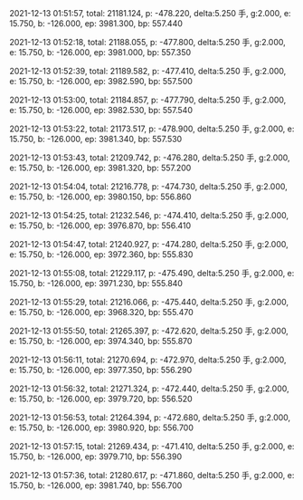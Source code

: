 2021-12-13 01:51:57, total: 21181.124, p: -478.220, delta:5.250 手, g:2.000, e: 15.750, b: -126.000, ep: 3981.300, bp: 557.440

2021-12-13 01:52:18, total: 21188.055, p: -477.800, delta:5.250 手, g:2.000, e: 15.750, b: -126.000, ep: 3981.000, bp: 557.350

2021-12-13 01:52:39, total: 21189.582, p: -477.410, delta:5.250 手, g:2.000, e: 15.750, b: -126.000, ep: 3982.590, bp: 557.500

2021-12-13 01:53:00, total: 21184.857, p: -477.790, delta:5.250 手, g:2.000, e: 15.750, b: -126.000, ep: 3982.530, bp: 557.540

2021-12-13 01:53:22, total: 21173.517, p: -478.900, delta:5.250 手, g:2.000, e: 15.750, b: -126.000, ep: 3981.340, bp: 557.530

2021-12-13 01:53:43, total: 21209.742, p: -476.280, delta:5.250 手, g:2.000, e: 15.750, b: -126.000, ep: 3981.320, bp: 557.200

2021-12-13 01:54:04, total: 21216.778, p: -474.730, delta:5.250 手, g:2.000, e: 15.750, b: -126.000, ep: 3980.150, bp: 556.860

2021-12-13 01:54:25, total: 21232.546, p: -474.410, delta:5.250 手, g:2.000, e: 15.750, b: -126.000, ep: 3976.870, bp: 556.410

2021-12-13 01:54:47, total: 21240.927, p: -474.280, delta:5.250 手, g:2.000, e: 15.750, b: -126.000, ep: 3972.360, bp: 555.830

2021-12-13 01:55:08, total: 21229.117, p: -475.490, delta:5.250 手, g:2.000, e: 15.750, b: -126.000, ep: 3971.230, bp: 555.840

2021-12-13 01:55:29, total: 21216.066, p: -475.440, delta:5.250 手, g:2.000, e: 15.750, b: -126.000, ep: 3968.320, bp: 555.470

2021-12-13 01:55:50, total: 21265.397, p: -472.620, delta:5.250 手, g:2.000, e: 15.750, b: -126.000, ep: 3974.340, bp: 555.870

2021-12-13 01:56:11, total: 21270.694, p: -472.970, delta:5.250 手, g:2.000, e: 15.750, b: -126.000, ep: 3977.350, bp: 556.290

2021-12-13 01:56:32, total: 21271.324, p: -472.440, delta:5.250 手, g:2.000, e: 15.750, b: -126.000, ep: 3979.720, bp: 556.520

2021-12-13 01:56:53, total: 21264.394, p: -472.680, delta:5.250 手, g:2.000, e: 15.750, b: -126.000, ep: 3980.920, bp: 556.700

2021-12-13 01:57:15, total: 21269.434, p: -471.410, delta:5.250 手, g:2.000, e: 15.750, b: -126.000, ep: 3979.710, bp: 556.390

2021-12-13 01:57:36, total: 21280.617, p: -471.860, delta:5.250 手, g:2.000, e: 15.750, b: -126.000, ep: 3981.740, bp: 556.700
